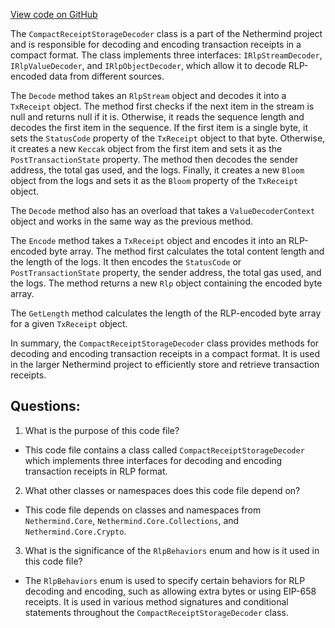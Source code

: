 [View code on GitHub](https://github.com/NethermindEth/nethermind/src/Nethermind/Nethermind.Serialization.Rlp/CompactReceiptStorageDecoder.cs)

The `CompactReceiptStorageDecoder` class is a part of the Nethermind project and is responsible for decoding and encoding transaction receipts in a compact format. The class implements three interfaces: `IRlpStreamDecoder`, `IRlpValueDecoder`, and `IRlpObjectDecoder`, which allow it to decode RLP-encoded data from different sources.

The `Decode` method takes an `RlpStream` object and decodes it into a `TxReceipt` object. The method first checks if the next item in the stream is null and returns null if it is. Otherwise, it reads the sequence length and decodes the first item in the sequence. If the first item is a single byte, it sets the `StatusCode` property of the `TxReceipt` object to that byte. Otherwise, it creates a new `Keccak` object from the first item and sets it as the `PostTransactionState` property. The method then decodes the sender address, the total gas used, and the logs. Finally, it creates a new `Bloom` object from the logs and sets it as the `Bloom` property of the `TxReceipt` object.

The `Decode` method also has an overload that takes a `ValueDecoderContext` object and works in the same way as the previous method.

The `Encode` method takes a `TxReceipt` object and encodes it into an RLP-encoded byte array. The method first calculates the total content length and the length of the logs. It then encodes the `StatusCode` or `PostTransactionState` property, the sender address, the total gas used, and the logs. The method returns a new `Rlp` object containing the encoded byte array.

The `GetLength` method calculates the length of the RLP-encoded byte array for a given `TxReceipt` object.

In summary, the `CompactReceiptStorageDecoder` class provides methods for decoding and encoding transaction receipts in a compact format. It is used in the larger Nethermind project to efficiently store and retrieve transaction receipts.
## Questions: 
 1. What is the purpose of this code file?
- This code file contains a class called `CompactReceiptStorageDecoder` which implements three interfaces for decoding and encoding transaction receipts in RLP format.

2. What other classes or namespaces does this code file depend on?
- This code file depends on classes and namespaces from `Nethermind.Core`, `Nethermind.Core.Collections`, and `Nethermind.Core.Crypto`.

3. What is the significance of the `RlpBehaviors` enum and how is it used in this code file?
- The `RlpBehaviors` enum is used to specify certain behaviors for RLP decoding and encoding, such as allowing extra bytes or using EIP-658 receipts. It is used in various method signatures and conditional statements throughout the `CompactReceiptStorageDecoder` class.